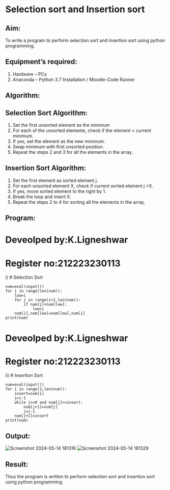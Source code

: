 # Selection sort and Insertion sort
## Aim:
To write a program to perform selection sort and insertion sort using python programming.
## Equipment’s required:
1.	Hardware – PCs
2.	Anaconda – Python 3.7 Installation / Moodle-Code Runner
## Algorithm:
## Selection Sort Algorithm:
1.	Set the first unsorted element as the minimum
2.	For each of the unsorted elements, check if the element < current minimum.
3.	If yes, set the element as the new minimum.
4.	Swap minimum with first unsorted position.
5.	Repeat the steps 2 and 3 for all the elements in the array.
## Insertion Sort Algorithm:
1.	Set the first element as sorted element j.
2.	For each unsorted element X, check if current sorted element j >X.
3.	If yes, move sorted element to the right by 1.
4.	Break the loop and insert X.
5.	Repeat the steps 2 to 4 for sorting all the elements in the array.
## Program:
# Deveolped by:K.Ligneshwar
# Register no:212223230113
i)	# Selection Sort

````
num=eval(input())
for i in range(len(num)):
    low=i
    for j in range(i+1,len(num)):
        if num[j]<num[low]:
            low=j
    num[i],num[low]=num[low],num[i]
print(num)
````
# Deveolped by:K.Ligneshwar
# Register no:212223230113
ii)	# Insertion Sort
```
num=eval(input())
for i in range(1,len(num)):
    insert=num[i]
    j=i-1
    while j>=0 and num[j]>=insert:
        num[j+1]=num[j]
        j=j-1
    num[j+1]=insert
print(num)
```

## Output:
![Screenshot 2024-05-14 181316](https://github.com/drgbhuvaneswari/Sorting-Algorithms/assets/149365037/390ea961-49a9-49b4-b2a6-f3ec1b976589)
![Screenshot 2024-05-14 181329](https://github.com/drgbhuvaneswari/Sorting-Algorithms/assets/149365037/5205ed78-eaac-4a18-91ae-7415e2b30d30)
## Result:
Thus the program is written to perform selection sort and insertion sort using python programming.
